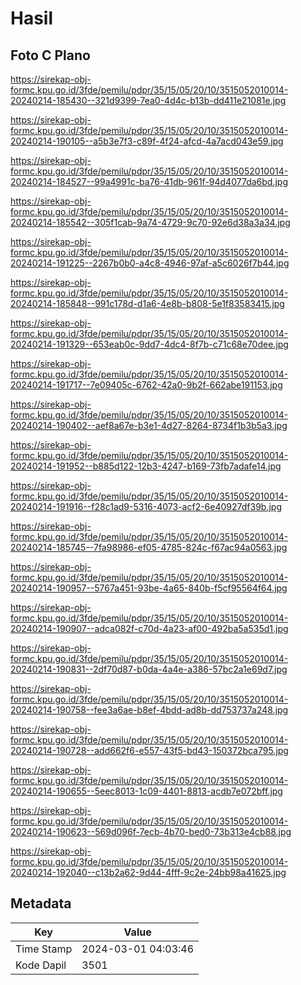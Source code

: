 # Hasil

## Foto C Plano

https://sirekap-obj-formc.kpu.go.id/3fde/pemilu/pdpr/35/15/05/20/10/3515052010014-20240214-185430--321d9399-7ea0-4d4c-b13b-dd411e21081e.jpg

https://sirekap-obj-formc.kpu.go.id/3fde/pemilu/pdpr/35/15/05/20/10/3515052010014-20240214-190105--a5b3e7f3-c89f-4f24-afcd-4a7acd043e59.jpg

https://sirekap-obj-formc.kpu.go.id/3fde/pemilu/pdpr/35/15/05/20/10/3515052010014-20240214-184527--99a4991c-ba76-41db-961f-94d4077da6bd.jpg

https://sirekap-obj-formc.kpu.go.id/3fde/pemilu/pdpr/35/15/05/20/10/3515052010014-20240214-185542--305f1cab-9a74-4729-9c70-92e6d38a3a34.jpg

https://sirekap-obj-formc.kpu.go.id/3fde/pemilu/pdpr/35/15/05/20/10/3515052010014-20240214-191225--2267b0b0-a4c8-4946-97af-a5c6026f7b44.jpg

https://sirekap-obj-formc.kpu.go.id/3fde/pemilu/pdpr/35/15/05/20/10/3515052010014-20240214-185848--991c178d-d1a6-4e8b-b808-5e1f83583415.jpg

https://sirekap-obj-formc.kpu.go.id/3fde/pemilu/pdpr/35/15/05/20/10/3515052010014-20240214-191329--653eab0c-9dd7-4dc4-8f7b-c71c68e70dee.jpg

https://sirekap-obj-formc.kpu.go.id/3fde/pemilu/pdpr/35/15/05/20/10/3515052010014-20240214-191717--7e09405c-6762-42a0-9b2f-662abe191153.jpg

https://sirekap-obj-formc.kpu.go.id/3fde/pemilu/pdpr/35/15/05/20/10/3515052010014-20240214-190402--aef8a67e-b3e1-4d27-8264-8734f1b3b5a3.jpg

https://sirekap-obj-formc.kpu.go.id/3fde/pemilu/pdpr/35/15/05/20/10/3515052010014-20240214-191952--b885d122-12b3-4247-b169-73fb7adafe14.jpg

https://sirekap-obj-formc.kpu.go.id/3fde/pemilu/pdpr/35/15/05/20/10/3515052010014-20240214-191916--f28c1ad9-5316-4073-acf2-6e40927df39b.jpg

https://sirekap-obj-formc.kpu.go.id/3fde/pemilu/pdpr/35/15/05/20/10/3515052010014-20240214-185745--7fa98986-ef05-4785-824c-f67ac94a0563.jpg

https://sirekap-obj-formc.kpu.go.id/3fde/pemilu/pdpr/35/15/05/20/10/3515052010014-20240214-190957--5767a451-93be-4a65-840b-f5cf95564f64.jpg

https://sirekap-obj-formc.kpu.go.id/3fde/pemilu/pdpr/35/15/05/20/10/3515052010014-20240214-190907--adca082f-c70d-4a23-af00-492ba5a535d1.jpg

https://sirekap-obj-formc.kpu.go.id/3fde/pemilu/pdpr/35/15/05/20/10/3515052010014-20240214-190831--2df70d87-b0da-4a4e-a386-57bc2a1e69d7.jpg

https://sirekap-obj-formc.kpu.go.id/3fde/pemilu/pdpr/35/15/05/20/10/3515052010014-20240214-190758--fee3a6ae-b8ef-4bdd-ad8b-dd753737a248.jpg

https://sirekap-obj-formc.kpu.go.id/3fde/pemilu/pdpr/35/15/05/20/10/3515052010014-20240214-190728--add662f6-e557-43f5-bd43-150372bca795.jpg

https://sirekap-obj-formc.kpu.go.id/3fde/pemilu/pdpr/35/15/05/20/10/3515052010014-20240214-190655--5eec8013-1c09-4401-8813-acdb7e072bff.jpg

https://sirekap-obj-formc.kpu.go.id/3fde/pemilu/pdpr/35/15/05/20/10/3515052010014-20240214-190623--569d096f-7ecb-4b70-bed0-73b313e4cb88.jpg

https://sirekap-obj-formc.kpu.go.id/3fde/pemilu/pdpr/35/15/05/20/10/3515052010014-20240214-192040--c13b2a62-9d44-4fff-9c2e-24bb98a41625.jpg


## Metadata

| Key        | Value               |
| ---------- | ------------------- |
| Time Stamp | 2024-03-01 04:03:46 |
| Kode Dapil | 3501                |



